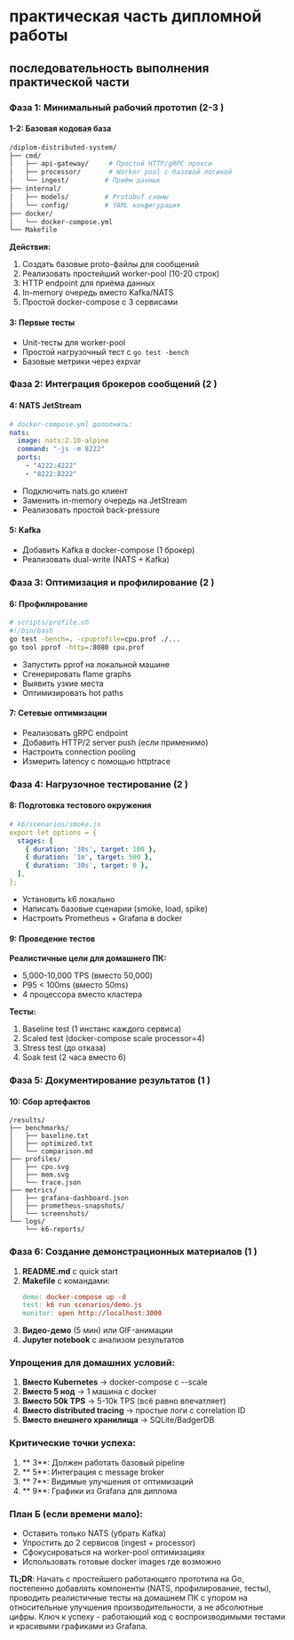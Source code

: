 # практическая часть дипломной работы

## последовательность выполнения практической части

### **Фаза 1: Минимальный рабочий прототип (2-3 )**

#### 1-2: Базовая кодовая база
```bash
/diplom-distributed-system/
├── cmd/
│   ├── api-gateway/     # Простой HTTP/gRPC прокси
│   ├── processor/       # Worker pool с базовой логикой
│   └── ingest/         # Приём данных
├── internal/
│   ├── models/         # Protobuf схемы
│   └── config/         # YAML конфигурация
├── docker/
│   └── docker-compose.yml
└── Makefile
```

**Действия:**
1. Создать базовые proto-файлы для сообщений
2. Реализовать простейший worker-pool (10-20 строк)
3. HTTP endpoint для приёма данных
4. In-memory очередь вместо Kafka/NATS
5. Простой docker-compose с 3 сервисами

#### 3: Первые тесты
- Unit-тесты для worker-pool
- Простой нагрузочный тест с `go test -bench`
- Базовые метрики через expvar

### **Фаза 2: Интеграция брокеров сообщений (2 )**

#### 4: NATS JetStream
```yaml
# docker-compose.yml дополнить:
nats:
  image: nats:2.10-alpine
  command: "-js -m 8222"
  ports:
    - "4222:4222"
    - "8222:8222"
```

- Подключить nats.go клиент
- Заменить in-memory очередь на JetStream
- Реализовать простой back-pressure

#### 5: Kafka
- Добавить Kafka в docker-compose (1 брокер)
- Реализовать dual-write (NATS + Kafka)


### **Фаза 3: Оптимизация и профилирование (2 )**

#### 6: Профилирование
```bash
# scripts/profile.sh
#!/bin/bash
go test -bench=. -cpuprofile=cpu.prof ./...
go tool pprof -http=:8080 cpu.prof
```

- Запустить pprof на локальной машине
- Сгенерировать flame graphs
- Выявить узкие места
- Оптимизировать hot paths

#### 7: Сетевые оптимизации
- Реализовать gRPC endpoint
- Добавить HTTP/2 server push (если применимо)
- Настроить connection pooling
- Измерить latency с помощью httptrace

### **Фаза 4: Нагрузочное тестирование (2 )**

#### 8: Подготовка тестового окружения
```yaml
# k6/scenarios/smoke.js
export let options = {
  stages: [
    { duration: '30s', target: 100 },
    { duration: '1m', target: 500 },
    { duration: '30s', target: 0 },
  ],
};
```

- Установить k6 локально
- Написать базовые сценарии (smoke, load, spike)
- Настроить Prometheus + Grafana в docker

#### 9: Проведение тестов
**Реалистичные цели для домашнего ПК:**
- 5,000-10,000 TPS (вместо 50,000)
- P95 < 100ms (вместо 50ms)
- 4 процессора вместо кластера

**Тесты:**
1. Baseline test (1 инстанс каждого сервиса)
2. Scaled test (docker-compose scale processor=4)
3. Stress test (до отказа)
4. Soak test (2 часа вместо 6)

### **Фаза 5: Документирование результатов (1 )**

#### 10: Сбор артефактов
```
/results/
├── benchmarks/
│   ├── baseline.txt
│   ├── optimized.txt
│   └── comparison.md
├── profiles/
│   ├── cpu.svg
│   ├── mem.svg
│   └── trace.json
├── metrics/
│   ├── grafana-dashboard.json
│   ├── prometheus-snapshots/
│   └── screenshots/
└── logs/
    └── k6-reports/
```

### **Фаза 6: Создание демонстрационных материалов (1 )**

1. **README.md** с quick start
2. **Makefile** с командами:
   ```makefile
   demo: docker-compose up -d
   test: k6 run scenarios/demo.js
   monitor: open http://localhost:3000
   ```
3. **Видео-демо** (5 мин) или GIF-анимации
4. **Jupyter notebook** с анализом результатов

### **Упрощения для домашних условий:**

1. **Вместо Kubernetes** → docker-compose с --scale
2. **Вместо 5 нод** → 1 машина с docker
3. **Вместо 50k TPS** → 5-10k TPS (всё равно впечатляет)
4. **Вместо distributed tracing** → простые логи с correlation ID
5. **Вместо внешнего хранилища** → SQLite/BadgerDB

### **Критические точки успеха:**

1. ** 3**: Должен работать базовый pipeline
2. ** 5**: Интеграция с message broker
3. ** 7**: Видимые улучшения от оптимизаций
4. ** 9**: Графики из Grafana для диплома

### **План Б (если времени мало):**

- Оставить только NATS (убрать Kafka)
- Упростить до 2 сервисов (ingest + processor)
- Сфокусироваться на worker-pool оптимизациях
- Использовать готовые docker images где возможно

**TL;DR**: Начать с простейшего работающего прототипа на Go, постепенно добавлять компоненты (NATS, профилирование, тесты), проводить реалистичные тесты на домашнем ПК с упором на относительные улучшения производительности, а не абсолютные цифры. Ключ к успеху - работающий код с воспроизводимыми тестами и красивыми графиками из Grafana.